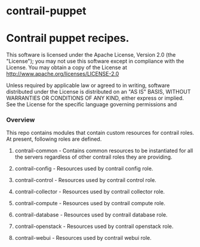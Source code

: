 contrail-puppet
===============

# Contrail puppet recipes.

This software is licensed under the Apache License, Version 2.0 (the "License");
you may not use this software except in compliance with the License.
You may obtain a copy of the License at http://www.apache.org/licenses/LICENSE-2.0

Unless required by applicable law or agreed to in writing, software
distributed under the License is distributed on an "AS IS" BASIS,
WITHOUT WARRANTIES OR CONDITIONS OF ANY KIND, either express or implied.
See the License for the specific language governing permissions and


### Overview

This repo contains modules that contain custom resources for contrail roles.
At present, following roles are defined.

1. contrail-common - Contains common resources to be instantiated for all the servers
                     regardless of other contrail roles they are providing.

2. contrail-config - Resources used by contrail config role.

3. contrail-control - Resources used by contrail control role.

4. contrail-collector - Resources used by contrail collector role.

5. contrail-compute - Resources used by contrail compute role.

6. contrail-database - Resources used by contrail database role.

7. contrail-openstack - Resources used by contrail openstack role.

8. contrail-webui - Resources used by contrail webui role.
